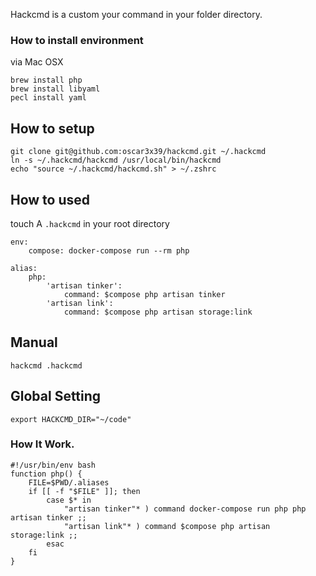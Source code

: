 Hackcmd is a custom your command in your folder directory.

### How to install environment

via Mac OSX
```
brew install php
brew install libyaml
pecl install yaml
```

## How to setup
```
git clone git@github.com:oscar3x39/hackcmd.git ~/.hackcmd
ln -s ~/.hackcmd/hackcmd /usr/local/bin/hackcmd
echo "source ~/.hackcmd/hackcmd.sh" > ~/.zshrc
```

## How to used

touch A `.hackcmd` in your root directory
```
env:
    compose: docker-compose run --rm php

alias:
    php:
        'artisan tinker':
            command: $compose php artisan tinker
        'artisan link':
            command: $compose php artisan storage:link
```

## Manual
```
hackcmd .hackcmd
```

## Global Setting
```
export HACKCMD_DIR="~/code"
```

### How It Work.
```
#!/usr/bin/env bash
function php() {
	FILE=$PWD/.aliases
	if [[ -f "$FILE" ]]; then
		case $* in
			"artisan tinker"* ) command docker-compose run php php artisan tinker ;;
            "artisan link"* ) command $compose php artisan storage:link ;;
		esac
	fi
}
```